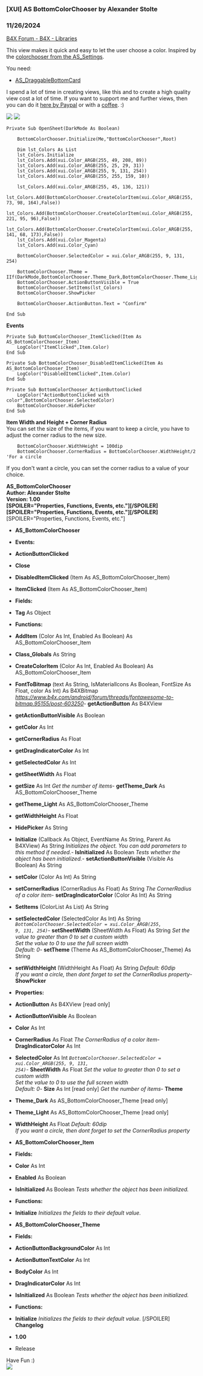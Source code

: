 ###  [XUI] AS BottomColorChooser by Alexander Stolte
### 11/26/2024
[B4X Forum - B4X - Libraries](https://www.b4x.com/android/forum/threads/164296/)

This view makes it quick and easy to let the user choose a color. Inspired by the [colorchooser from the AS\_Settings](https://www.b4x.com/android/forum/threads/b4x-as-settings-colorchooser-property.163869/).  
  
You need:  

- [AS\_DraggableBottomCard](https://www.b4x.com/android/forum/threads/b4x-xui-as-draggable-bottom-card.121219/)

I spend a lot of time in creating views, like this and to create a high quality view cost a lot of time. If you want to support me and further views, then you can do it [here by Paypal](https://www.paypal.com/donate/?hosted_button_id=PBJGJWDDSM6ZG) or with a [coffee](https://www.buymeacoffee.com/astolte). :)  
  
![](https://www.b4x.com/android/forum/attachments/158921) ![](https://www.b4x.com/android/forum/attachments/158922)  
  

```B4X
Private Sub OpenSheet(DarkMode As Boolean)  
   
    BottomColorChooser.Initialize(Me,"BottomColorChooser",Root)  
   
    Dim lst_Colors As List  
    lst_Colors.Initialize  
    lst_Colors.Add(xui.Color_ARGB(255, 49, 208, 89))  
    lst_Colors.Add(xui.Color_ARGB(255, 25, 29, 31))  
    lst_Colors.Add(xui.Color_ARGB(255, 9, 131, 254))  
    lst_Colors.Add(xui.Color_ARGB(255, 255, 159, 10))  
   
    lst_Colors.Add(xui.Color_ARGB(255, 45, 136, 121))  
    lst_Colors.Add(BottomColorChooser.CreateColorItem(xui.Color_ARGB(255, 73, 98, 164),False))  
    lst_Colors.Add(BottomColorChooser.CreateColorItem(xui.Color_ARGB(255, 221, 95, 96),False))  
    lst_Colors.Add(BottomColorChooser.CreateColorItem(xui.Color_ARGB(255, 141, 68, 173),False))  
    lst_Colors.Add(xui.Color_Magenta)  
    lst_Colors.Add(xui.Color_Cyan)  
   
    BottomColorChooser.SelectedColor = xui.Color_ARGB(255, 9, 131, 254)  
   
    BottomColorChooser.Theme = IIf(DarkMode,BottomColorChooser.Theme_Dark,BottomColorChooser.Theme_Light)  
    BottomColorChooser.ActionButtonVisible = True  
    BottomColorChooser.SetItems(lst_Colors)  
    BottomColorChooser.ShowPicker  
   
    BottomColorChooser.ActionButton.Text = "Confirm"  
   
End Sub
```

  
**Events**  

```B4X
Private Sub BottomColorChooser_ItemClicked(Item As AS_BottomColorChooser_Item)  
    LogColor("ItemClicked",Item.Color)  
End Sub
```

  

```B4X
Private Sub BottomColorChooser_DisabledItemClicked(Item As AS_BottomColorChooser_Item)  
    LogColor("DisabledItemClicked",Item.Color)  
End Sub
```

  

```B4X
Private Sub BottomColorChooser_ActionButtonClicked  
    LogColor("ActionButtonClicked with color",BottomColorChooser.SelectedColor)  
    BottomColorChooser.HidePicker  
End Sub
```

  
**Item Width and Height + Corner Radius**  
You can set the size of the items, if you want to keep a circle, you have to adjust the corner radius to the new size.  

```B4X
    BottomColorChooser.WidthHeight = 100dip  
    BottomColorChooser.CornerRadius = BottomColorChooser.WidthHeight/2 'For a circle
```

  
If you don't want a circle, you can set the corner radius to a value of your choice.  
  
**AS\_BottomColorChooser  
Author: Alexander Stolte  
Version: 1.00  
[SPOILER="Properties, Functions, Events, etc."][/SPOILER][SPOILER="Properties, Functions, Events, etc."][/SPOILER]**[SPOILER="Properties, Functions, Events, etc."]  

- **AS\_BottomColorChooser**

- **Events:**

- **ActionButtonClicked**
- **Close**
- **DisabledItemClicked** (Item As AS\_BottomColorChooser\_Item)
- **ItemClicked** (Item As AS\_BottomColorChooser\_Item)

- **Fields:**

- **Tag** As Object

- **Functions:**

- **AddItem** (Color As Int, Enabled As Boolean) As AS\_BottomColorChooser\_Item
- **Class\_Globals** As String
- **CreateColorItem** (Color As Int, Enabled As Boolean) As AS\_BottomColorChooser\_Item
- **FontToBitmap** (text As String, IsMaterialIcons As Boolean, FontSize As Float, color As Int) As B4XBitmap
*<https://www.b4x.com/android/forum/threads/fontawesome-to-bitmap.95155/post-603250>*- **getActionButton** As B4XView
- **getActionButtonVisible** As Boolean
- **getColor** As Int
- **getCornerRadius** As Float
- **getDragIndicatorColor** As Int
- **getSelectedColor** As Int
- **getSheetWidth** As Float
- **getSize** As Int
*Get the number of items*- **getTheme\_Dark** As AS\_BottomColorChooser\_Theme
- **getTheme\_Light** As AS\_BottomColorChooser\_Theme
- **getWidthHeight** As Float
- **HidePicker** As String
- **Initialize** (Callback As Object, EventName As String, Parent As B4XView) As String
*Initializes the object. You can add parameters to this method if needed.*- **IsInitialized** As Boolean
*Tests whether the object has been initialized.*- **setActionButtonVisible** (Visible As Boolean) As String
- **setColor** (Color As Int) As String
- **setCornerRadius** (CornerRadius As Float) As String
*The CornerRadius of a color item*- **setDragIndicatorColor** (Color As Int) As String
- **SetItems** (ColorList As List) As String
- **setSelectedColor** (SelectedColor As Int) As String
*<code>BottomColorChooser.SelectedColor = xui.Color\_ARGB(255, 9, 131, 254)</code>*- **setSheetWidth** (SheetWidth As Float) As String
*Set the value to greater than 0 to set a custom width  
 Set the value to 0 to use the full screen width  
 Default: 0*- **setTheme** (Theme As AS\_BottomColorChooser\_Theme) As String
- **setWidthHeight** (WidthHeight As Float) As String
*Default: 60dip  
 If you want a circle, then dont forget to set the CornerRadius property*- **ShowPicker**

- **Properties:**

- **ActionButton** As B4XView [read only]
- **ActionButtonVisible** As Boolean
- **Color** As Int
- **CornerRadius** As Float
*The CornerRadius of a color item*- **DragIndicatorColor** As Int
- **SelectedColor** As Int
*<code>BottomColorChooser.SelectedColor = xui.Color\_ARGB(255, 9, 131, 254)</code>*- **SheetWidth** As Float
*Set the value to greater than 0 to set a custom width  
 Set the value to 0 to use the full screen width  
 Default: 0*- **Size** As Int [read only]
*Get the number of items*- **Theme**
- **Theme\_Dark** As AS\_BottomColorChooser\_Theme [read only]
- **Theme\_Light** As AS\_BottomColorChooser\_Theme [read only]
- **WidthHeight** As Float
*Default: 60dip  
 If you want a circle, then dont forget to set the CornerRadius property*
- **AS\_BottomColorChooser\_Item**

- **Fields:**

- **Color** As Int
- **Enabled** As Boolean
- **IsInitialized** As Boolean
*Tests whether the object has been initialized.*
- **Functions:**

- **Initialize**
*Initializes the fields to their default value.*
- **AS\_BottomColorChooser\_Theme**

- **Fields:**

- **ActionButtonBackgroundColor** As Int
- **ActionButtonTextColor** As Int
- **BodyColor** As Int
- **DragIndicatorColor** As Int
- **IsInitialized** As Boolean
*Tests whether the object has been initialized.*
- **Functions:**

- **Initialize**
*Initializes the fields to their default value.*
[/SPOILER]  
**Changelog**  

- **1.00**

- Release

Have Fun :)  
[![](https://www.b4x.com/android/forum/attachments/paypal-donate-button-png-clipart-png.79848/)](https://www.paypal.com/donate/?hosted_button_id=PBJGJWDDSM6ZG)